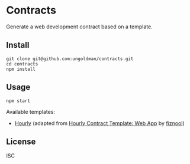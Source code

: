 # Contracts

Generate a web development contract based on a template.

## Install

```
git clone git@github.com:ungoldman/contracts.git
cd contracts
npm install
```

## Usage

```
npm start
```

Available templates:

- [Hourly](templates/hourly.md) (adapted from [Hourly Contract Template: Web App](https://www.docracy.com/0rrdu39vkli/hourly-contract-template-web-app) by [fiznool](https://github.com/fiznool))

## License

ISC
